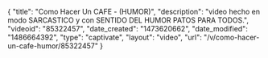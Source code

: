 {
    "title": "Como Hacer Un CAFE - (HUMOR)",
    "description": "video hecho en modo SARCASTICO y con SENTIDO DEL HUMOR PATOS PARA TODOS.",
    "videoid": "85322457",
    "date_created": "1473620662",
    "date_modified": "1486664392",
    "type": "captivate",
    "layout": "video",
    "url": "\/v\/como-hacer-un-cafe-humor\/85322457"
}